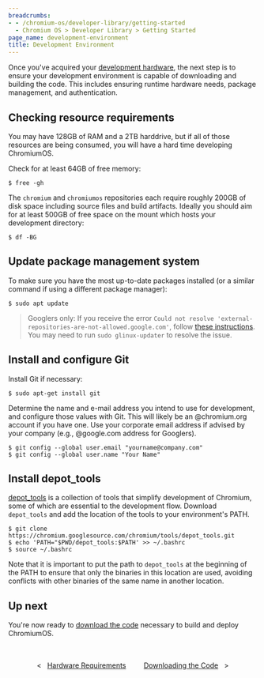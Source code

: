 ```yaml
---
breadcrumbs:
- - /chromium-os/developer-library/getting-started
  - Chromium OS > Developer Library > Getting Started
page_name: development-environment
title: Development Environment
---
```


Once you've acquired your
[development hardware](/chromium-os/developer-library/getting-started/hardware-requirements),
the next step is to ensure your development environment is capable of
downloading and building the code. This includes ensuring runtime hardware
needs, package management, and authentication.

## Checking resource requirements

You may have 128GB of RAM and a 2TB harddrive, but if all of those resources are
being consumed, you will have a hard time developing ChromiumOS.

Check for at least 64GB of free memory:

```
$ free -gh
```

The `chromium` and `chromiumos` repositories each require roughly 200GB of disk
space including source files and build artifacts. Ideally you should aim for at
least 500GB of free space on the mount which hosts your development directory:

```
$ df -BG
```

## Update package management system

To make sure you have the most up-to-date packages installed (or a similar
command if using a different package manager):

```
$ sudo apt update
```

> Googlers only: If you receive the error `Could not resolve
> 'external-repositories-are-not-allowed.google.com'`, follow
> [these instructions](https://support.google.com/techstop/answer/3272365?hl=en).
> You may need to run `sudo glinux-updater` to resolve the issue.

## Install and configure Git

Install Git if necessary:

```
$ sudo apt-get install git
```

Determine the name and e-mail address you intend to use for development, and
configure those values with Git. This will likely be an @chromium.org account if
you have one. Use your corporate email address if advised by your company (e.g.,
@google.com address for Googlers).

```
$ git config --global user.email "yourname@company.com"
$ git config --global user.name "Your Name"
```

## Install depot_tools

<a
href="https://commondatastorage.googleapis.com/chrome-infra-docs/flat/depot_tools/docs/html/depot_tools.html"
target="_blank">depot_tools</a> is a collection of tools that simplify
development of Chromium, some of which are essential to the development flow.
Download `depot_tools` and add the location of the tools to your environment's
PATH.

```
$ git clone https://chromium.googlesource.com/chromium/tools/depot_tools.git
$ echo 'PATH="$PWD/depot_tools:$PATH' >> ~/.bashrc
$ source ~/.bashrc
```

Note that it is important to put the path to `depot_tools` at the beginning of the
PATH to ensure that only the binaries in this location are used, avoiding
conflicts with other binaries of the same name in another location.

## Up next

You're now ready to [download the
code](/chromium-os/developer-library/getting-started/download-code) necessary to
build and deploy ChromiumOS.

<div style="text-align: center; margin: 3rem 0 1rem 0;">
  <div style="margin: 0 1rem; display: inline-block;">
    <span style="margin-right: 0.5rem;"><</span>
    <a href="/chromium-os/developer-library/getting-started/hardware-requirements">Hardware Requirements</a>
  </div>
  <div style="margin: 0 1rem; display: inline-block;">
    <a href="/chromium-os/developer-library/getting-started/downloading-code">Downloading the Code</a>
    <span style="margin-left: 0.5rem;">></span>
  </div>
</div>
